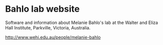 # Bahlo lab website
Software and information about Melanie Bahlo's lab at the Walter and Eliza Hall
Institute, Parkville, Victoria, Australia. 

http://www.wehi.edu.au/people/melanie-bahlo

